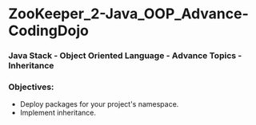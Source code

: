# ZooKeeper_2-Java_OOP_Advance-CodingDojo
### Java Stack - Object Oriented Language - Advance Topics - Inheritance
### Objectives:
* Deploy packages for your project's namespace.
* Implement inheritance.
